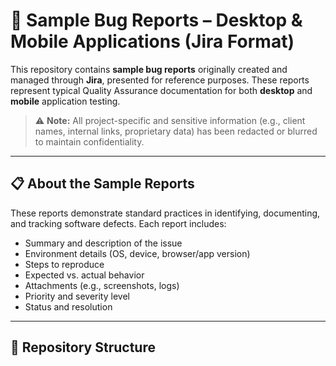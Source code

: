 # 🐞 Sample Bug Reports – Desktop & Mobile Applications (Jira Format)

This repository contains **sample bug reports** originally created and managed through **Jira**, presented for reference purposes. These reports represent typical Quality Assurance documentation for both **desktop** and **mobile** application testing.

> ⚠️ **Note:** All project-specific and sensitive information (e.g., client names, internal links, proprietary data) has been redacted or blurred to maintain confidentiality.

---

## 📋 About the Sample Reports

These reports demonstrate standard practices in identifying, documenting, and tracking software defects. Each report includes:

- Summary and description of the issue
- Environment details (OS, device, browser/app version)
- Steps to reproduce
- Expected vs. actual behavior
- Attachments (e.g., screenshots, logs)
- Priority and severity level
- Status and resolution

---

## 📁 Repository Structure
